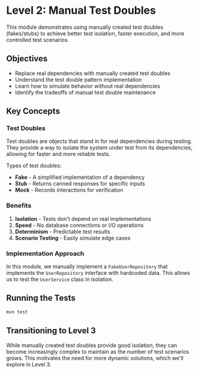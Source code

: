 # Level 2: Manual Test Doubles

This module demonstrates using manually created test doubles (fakes/stubs) to achieve better test isolation, faster execution, and more controlled test scenarios.

## Objectives

- Replace real dependencies with manually created test doubles
- Understand the test double pattern implementation
- Learn how to simulate behavior without real dependencies
- Identify the tradeoffs of manual test double maintenance

## Key Concepts

### Test Doubles

Test doubles are objects that stand in for real dependencies during testing. They provide a way to isolate the system under test from its dependencies, allowing for faster and more reliable tests.

Types of test doubles:
- **Fake** - A simplified implementation of a dependency
- **Stub** - Returns canned responses for specific inputs
- **Mock** - Records interactions for verification

### Benefits

1. **Isolation** - Tests don't depend on real implementations
2. **Speed** - No database connections or I/O operations 
3. **Determinism** - Predictable test results
4. **Scenario Testing** - Easily simulate edge cases

### Implementation Approach

In this module, we manually implement a `FakeUserRepository` that implements the `UserRepository` interface with hardcoded data. This allows us to test the `UserService` class in isolation.

## Running the Tests

```bash
mvn test
```

## Transitioning to Level 3

While manually created test doubles provide good isolation, they can become increasingly complex to maintain as the number of test scenarios grows. This motivates the need for more dynamic solutions, which we'll explore in Level 3. 